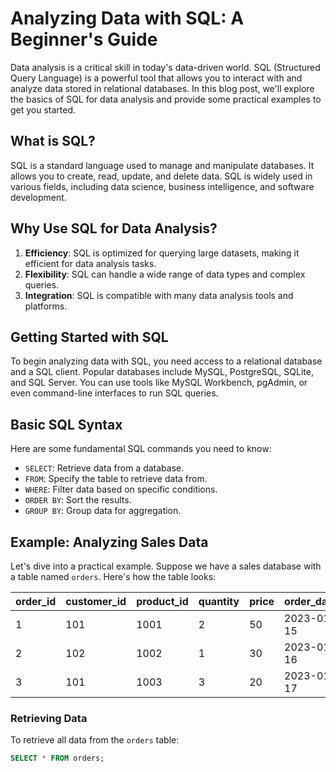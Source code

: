 # Analyzing Data with SQL: A Beginner's Guide

Data analysis is a critical skill in today's data-driven world. SQL (Structured Query Language) is a powerful tool that allows you to interact with and analyze data stored in relational databases. In this blog post, we'll explore the basics of SQL for data analysis and provide some practical examples to get you started.

## What is SQL?

SQL is a standard language used to manage and manipulate databases. It allows you to create, read, update, and delete data. SQL is widely used in various fields, including data science, business intelligence, and software development.

## Why Use SQL for Data Analysis?

1. **Efficiency**: SQL is optimized for querying large datasets, making it efficient for data analysis tasks.
2. **Flexibility**: SQL can handle a wide range of data types and complex queries.
3. **Integration**: SQL is compatible with many data analysis tools and platforms.

## Getting Started with SQL

To begin analyzing data with SQL, you need access to a relational database and a SQL client. Popular databases include MySQL, PostgreSQL, SQLite, and SQL Server. You can use tools like MySQL Workbench, pgAdmin, or even command-line interfaces to run SQL queries.

## Basic SQL Syntax

Here are some fundamental SQL commands you need to know:

- `SELECT`: Retrieve data from a database.
- `FROM`: Specify the table to retrieve data from.
- `WHERE`: Filter data based on specific conditions.
- `ORDER BY`: Sort the results.
- `GROUP BY`: Group data for aggregation.

## Example: Analyzing Sales Data

Let's dive into a practical example. Suppose we have a sales database with a table named `orders`. Here's how the table looks:

| order_id | customer_id | product_id | quantity | price | order_date |
|----------|--------------|------------|----------|-------|------------|
| 1        | 101          | 1001       | 2        | 50    | 2023-01-15 |
| 2        | 102          | 1002       | 1        | 30    | 2023-01-16 |
| 3        | 101          | 1003       | 3        | 20    | 2023-01-17 |

### Retrieving Data

To retrieve all data from the `orders` table:

```sql
SELECT * FROM orders;
